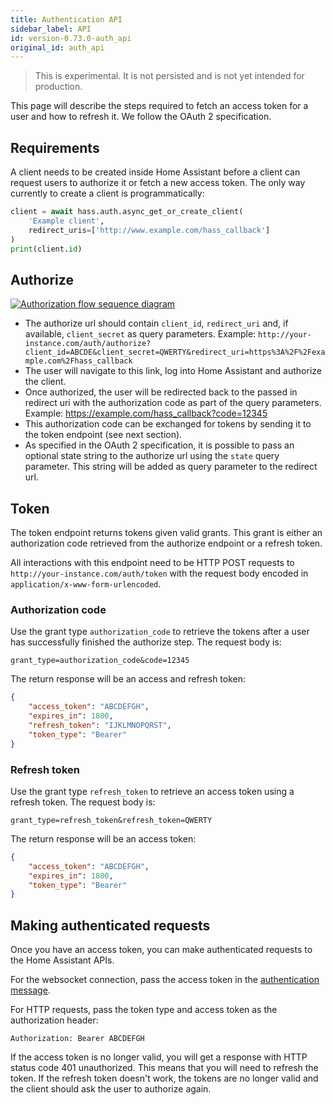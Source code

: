 ```yaml
---
title: Authentication API
sidebar_label: API
id: version-0.73.0-auth_api
original_id: auth_api
---
```


> This is experimental. It is not persisted and is not yet intended for production.

This page will describe the steps required to fetch an access token for a user and how to refresh it. We follow the OAuth 2 specification.

## Requirements

A client needs to be created inside Home Assistant before a client can request users to authorize it or fetch a new access token. The only way currently to create a client is programmatically:

```python
client = await hass.auth.async_get_or_create_client(
    'Example client',
    redirect_uris=['http://www.example.com/hass_callback']
)
print(client.id)
```

## Authorize

[![Authorization flow sequence diagram](/img/en/auth/authorize_flow.png)](https://www.websequencediagrams.com/?lz=dGl0bGUgQXV0aG9yaXphdGlvbiBGbG93CgpVc2VyIC0-IENsaWVudDogTG9nIGludG8gSG9tZSBBc3Npc3RhbnQKABoGIC0-IFVzZXI6AEMJZSB1cmwgAD4JACgOOiBHbyB0bwAeBWFuZCBhAC0ICgBQDgB1DACBFw5jb2RlAHELAE4RZXQgdG9rZW5zIGZvcgAoBgBBGlQAJQUK&s=qsd)

 - The authorize url should contain `client_id`, `redirect_uri` and, if available, `client_secret` as query parameters. Example: `http://your-instance.com/auth/authorize?client_id=ABCDE&client_secret=QWERTY&redirect_uri=https%3A%2F%2Fexample.com%2Fhass_callback`
 - The user will navigate to this link, log into Home Assistant and authorize the client.
 - Once authorized, the user will be redirected back to the passed in redirect uri with the authorization code as part of the query parameters. Example: https://example.com/hass_callback?code=12345
 - This authorization code can be exchanged for tokens by sending it to the token endpoint (see next section).
 - As specified in the OAuth 2 specification, it is possible to pass an optional state string to the authorize url using the `state` query parameter. This string will be added as query parameter to the redirect url.

## Token

The token endpoint returns tokens given valid grants. This grant is either an authorization code retrieved from the authorize endpoint or a refresh token.

All interactions with this endpoint need to be HTTP POST requests to `http://your-instance.com/auth/token` with the request body encoded in `application/x-www-form-urlencoded`.

### Authorization code

Use the grant type `authorization_code` to retrieve the tokens after a user has successfully finished the authorize step. The request body is:

```
grant_type=authorization_code&code=12345
```

The return response will be an access and refresh token:

```json
{
    "access_token": "ABCDEFGH",
    "expires_in": 1800,
    "refresh_token": "IJKLMNOPQRST",
    "token_type": "Bearer"
}
```

### Refresh token

Use the grant type `refresh_token` to retrieve an access token using a refresh token. The request body is:

```
grant_type=refresh_token&refresh_token=QWERTY
```

The return response will be an access token:

```json
{
    "access_token": "ABCDEFGH",
    "expires_in": 1800,
    "token_type": "Bearer"
}
```

## Making authenticated requests

Once you have an access token, you can make authenticated requests to the Home Assistant APIs.

For the websocket connection, pass the access token in the [authentication message](http://localhost:3000/docs/en/external_api_websocket.html#authentication-phase).

For HTTP requests, pass the token type and access token as the authorization header:

```
Authorization: Bearer ABCDEFGH
```

If the access token is no longer valid, you will get a response with HTTP status code 401 unauthorized. This means that you will need to refresh the token. If the refresh token doesn't work, the tokens are no longer valid and the client should ask the user to authorize again.
